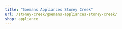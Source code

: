 ```yaml
---
title: "Goemans Appliances Stoney Creek"
url: /stoney-creek/goemans-appliances-stoney-creek/
shop: appliance
---
```

